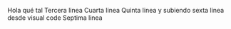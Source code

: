 Hola qué tal
Tercera linea
Cuarta linea
Quinta linea y subiendo
sexta linea desde visual code
Septima linea


